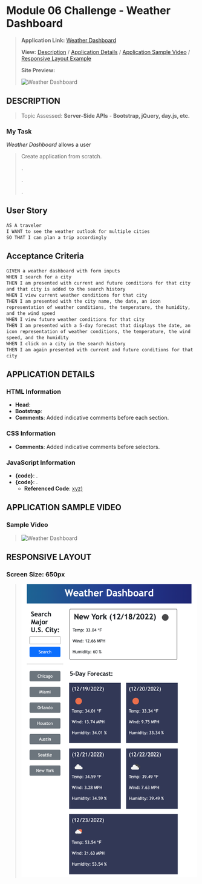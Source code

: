 # Module 06 Challenge - Weather Dashboard

>**Application Link:** [Weather Dashboard](https://fannychen623.github.io/Challenge-06-Weather-Dashboard/)
>
>**View:** [Description](#description) / [Application Details](#application-details) / [Application Sample Video](#application-sample-video) / [Responsive Layout Example](#responsive-layout)
>
>**Site Preview:**
>
>![Weather Dashboard](./assets/images/Work%20Day%20Scheduler.png "Weather Dashboard")
## **DESCRIPTION**
> Topic Assessed: **Server-Side APIs** - **Bootstrap, jQuery, day.js, etc.**
### **My Task**
*Weather Dashboard* allows a user 
> Create application from scratch. 
>
> .
> 
> .
> 
> .
> 
## User Story
```
AS A traveler
I WANT to see the weather outlook for multiple cities
SO THAT I can plan a trip accordingly
```

## Acceptance Criteria
```
GIVEN a weather dashboard with form inputs
WHEN I search for a city
THEN I am presented with current and future conditions for that city and that city is added to the search history
WHEN I view current weather conditions for that city
THEN I am presented with the city name, the date, an icon representation of weather conditions, the temperature, the humidity, and the wind speed
WHEN I view future weather conditions for that city
THEN I am presented with a 5-day forecast that displays the date, an icon representation of weather conditions, the temperature, the wind speed, and the humidity
WHEN I click on a city in the search history
THEN I am again presented with current and future conditions for that city
```

## **APPLICATION DETAILS**

### HTML Information
* **Head**: 
* **Bootstrap**: 
* **Comments**: Added indicative comments before each section.

### CSS Information
* **Comments**: Added indicative comments before selectors.

### JavaScript Information
* **{code}**: .
* **{code}**: .
    * **Referenced Code**: [xyz)](https://)

## **APPLICATION SAMPLE VIDEO**
### Sample Video
>![Weather Dashboard](./assets/images/Work%20Day%20Scheduler.gif "Weather Dashboard")

## **RESPONSIVE LAYOUT**
### Screen Size: 650px
>![Responsive Layout](./assets/images/650px.png "Responsive Layout")